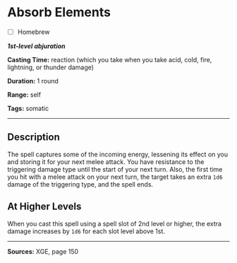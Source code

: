 # Absorb Elements

- [ ] Homebrew

***1st-level abjuration***

**Casting Time:** reaction (which you take when you take acid, cold, fire, lightning, or thunder damage)

**Duration:** 1 round

**Range:** self

**Tags:** somatic

---

## Description
The spell captures some of the incoming energy, lessening its effect on you and storing it for your next melee attack.
You have resistance to the triggering damage type until the start of your next turn.
Also, the first time you hit with a melee attack on your next turn, the target takes an extra `1d6` damage of the triggering type, and the spell ends.

## At Higher Levels
When you cast this spell using a spell slot of 2nd level or higher, the extra damage increases by `1d6` for each slot level above 1st.

---

**Sources:** XGE, page 150

